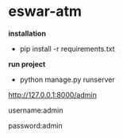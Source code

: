 # eswar-atm

**installation**
-   pip install -r requirements.txt

**run project**
-   python manage.py runserver

http://127.0.0.1:8000/admin

username:admin

password:admin

